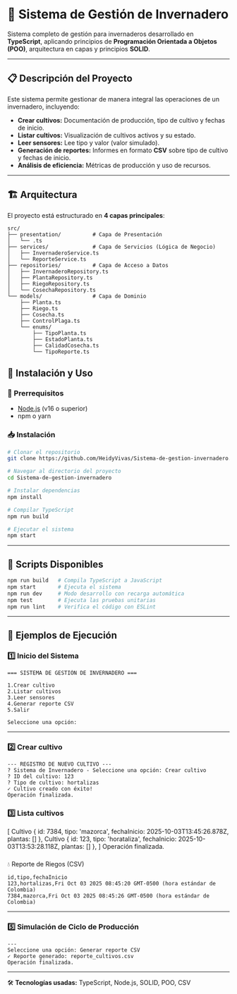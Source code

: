 # 🌱 Sistema de Gestión de Invernadero

Sistema completo de gestión para invernaderos desarrollado en **TypeScript**, aplicando principios de **Programación Orientada a Objetos (POO)**, arquitectura en capas y principios **SOLID**.

---

## 📋 Descripción del Proyecto

Este sistema permite gestionar de manera integral las operaciones de un invernadero, incluyendo:
- **Crear cultivos:** Documentación de producción, tipo de cultivo y fechas de inicio.  
- **Listar cultivos:** Visualización de cultivos activos y su estado.
- **Leer sensores:** Lee tipo y valor (valor simulado).
- **Generación de reportes:** Informes en formato **CSV** sobre tipo de cultivo y fechas de inicio.
- **Análisis de eficiencia:** Métricas de producción y uso de recursos.  

---

## 🏗️ Arquitectura

El proyecto está estructurado en **4 capas principales**:

```
src/
├── presentation/          # Capa de Presentación
│   └── .ts
├── services/              # Capa de Servicios (Lógica de Negocio)
│   ├── InvernaderoService.ts
│   └── ReporteService.ts
├── repositories/          # Capa de Acceso a Datos
│   ├── InvernaderoRepository.ts
│   ├── PlantaRepository.ts
│   ├── RiegoRepository.ts
│   └── CosechaRepository.ts
└── models/                # Capa de Dominio
    ├── Planta.ts
    ├── Riego.ts
    ├── Cosecha.ts
    ├── ControlPlaga.ts
    └── enums/
        ├── TipoPlanta.ts
        ├── EstadoPlanta.ts
        ├── CalidadCosecha.ts
        └── TipoReporte.ts
```
## 🚀 Instalación y Uso

### 🔧 Prerrequisitos
- [Node.js](https://nodejs.org/) (v16 o superior)  
- npm o yarn  

### 📥 Instalación

```bash
# Clonar el repositorio
git clone https://github.com/HeidyVivas/Sistema-de-gestion-invernadero.git

# Navegar al directorio del proyecto
cd Sistema-de-gestion-invernadero

# Instalar dependencias
npm install

# Compilar TypeScript
npm run build

# Ejecutar el sistema
npm start
```

---

## 📜 Scripts Disponibles

```bash
npm run build   # Compila TypeScript a JavaScript
npm start       # Ejecuta el sistema
npm run dev     # Modo desarrollo con recarga automática
npm test        # Ejecuta las pruebas unitarias
npm run lint    # Verifica el código con ESLint
```

---

## 📖 Ejemplos de Ejecución

### 1️⃣ Inicio del Sistema
```
=== SISTEMA DE GESTIÓN DE INVERNADERO ===

1.Crear cultivo
2.Listar cultivos
3.Leer sensores
4.Generar reporte CSV
5.Salir

Seleccione una opción:
```

---

### 2️⃣ Crear cultivo
```
--- REGISTRO DE NUEVO CULTIVO ---
? Sistema de Invernadero - Seleccione una opción: Crear cultivo
? ID del cultivo: 123
? Tipo de cultivo: hortalizas
✓ Cultivo creado con éxito!
Operación finalizada.

```

### 3️⃣ Lista cultivos
[
  Cultivo {
    id: 7384,
    tipo: 'mazorca',
    fechaInicio: 2025-10-03T13:45:26.878Z,
    plantas: []
  },
  Cultivo {
    id: 123,
    tipo: 'horataliza',
    fechaInicio: 2025-10-03T13:53:28.118Z,
    plantas: []
  },
]
Operación finalizada.


###
 💧 Reporte de Riegos (CSV)
```csv
id,tipo,fechaInicio
123,hortalizas,Fri Oct 03 2025 08:45:20 GMT-0500 (hora estándar de Colombia)
7384,mazorca,Fri Oct 03 2025 08:45:26 GMT-0500 (hora estándar de Colombia)
```

---

### 5️⃣ Simulación de Ciclo de Producción
```
---
Seleccione una opción: Generar reporte CSV
✓ Reporte generado: reporte_cultivos.csv
Operación finalizada.

```

---


🛠️ **Tecnologías usadas:** TypeScript, Node.js, SOLID, POO, CSV
